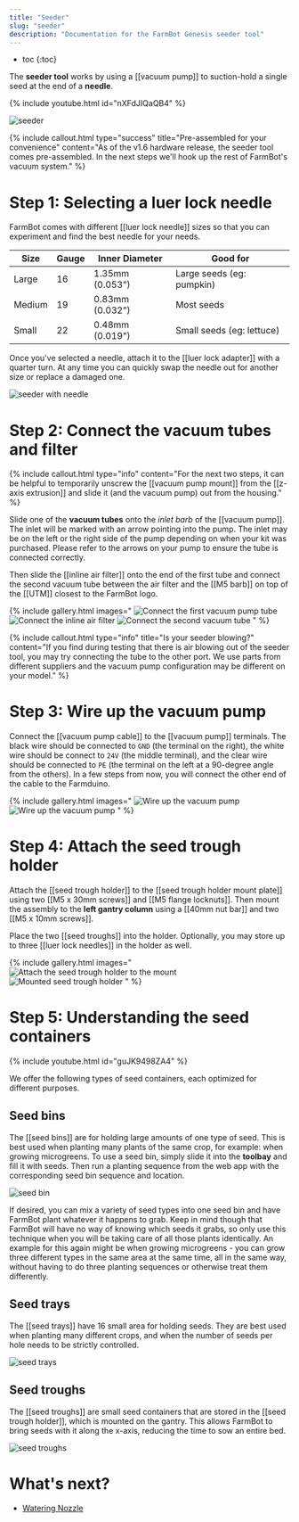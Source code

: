```yaml
---
title: "Seeder"
slug: "seeder"
description: "Documentation for the FarmBot Genesis seeder tool"
---
```


* toc
{:toc}

The **seeder tool** works by using a [[vacuum pump]] to suction-hold a single seed at the end of a **needle**.

{% include youtube.html id="nXFdJIQaQB4" %}

![seeder](_images/seeder.png)

{%
include callout.html
type="success"
title="Pre-assembled for your convenience"
content="As of the v1.6 hardware release, the seeder tool comes pre-assembled. In the next steps we'll hook up the rest of FarmBot's vacuum system."
%}

# Step 1: Selecting a luer lock needle

FarmBot comes with different [[luer lock needle]] sizes so that you can experiment and find the best needle for your needs.

|Size  |Gauge|Inner Diameter |Good for                 |
|------|-----|---------------|-------------------------|
|Large |16   |1.35mm (0.053")|Large seeds (eg: pumpkin)
|Medium|19   |0.83mm (0.032")|Most seeds
|Small |22   |0.48mm (0.019")|Small seeds (eg: lettuce)

Once you've selected a needle, attach it to the [[luer lock adapter]] with a quarter turn. At any time you can quickly swap the needle out for another size or replace a damaged one.

![seeder with needle](_images/seeder_with_needle.png)

# Step 2: Connect the vacuum tubes and filter

{%
include callout.html
type="info"
content="For the next two steps, it can be helpful to temporarily unscrew the [[vacuum pump mount]] from the [[z-axis extrusion]] and slide it (and the vacuum pump) out from the housing."
%}

Slide one of the **vacuum tubes** onto the _inlet barb_ of the [[vacuum pump]]. The inlet will be marked with an arrow pointing into the pump. The inlet may be on the left or the right side of the pump depending on when your kit was purchased. Please refer to the arrows on your pump to ensure the tube is connected correctly.

Then slide the [[inline air filter]] onto the end of the first tube and connect the second vacuum tube between the air filter and the [[M5 barb]] on top of the [[UTM]] closest to the FarmBot logo.

{% include gallery.html images="
![Connect the first vacuum pump tube](_images/vacuum_tube_1.png)
![Connect the inline air filter](_images/air_filter.png)
![Connect the second vacuum tube](_images/vacuum_tube_2.png)
" %}

{%
include callout.html
type="info"
title="Is your seeder blowing?"
content="If you find during testing that there is air blowing out of the seeder tool, you may try connecting the tube to the other port. We use parts from different suppliers and the vacuum pump configuration may be different on your model."
%}

# Step 3: Wire up the vacuum pump

Connect the [[vacuum pump cable]] to the [[vacuum pump]] terminals. The black wire should be connected to `GND` (the terminal on the right), the white wire should be connect to `24V` (the middle terminal), and the clear wire should be connected to `PE` (the terminal on the left at a 90-degree angle from the others). In a few steps from now, you will connect the other end of the cable to the Farmduino.

{% include gallery.html images="
![Wire up the vacuum pump](_images/wire_up_vacuum_pump.png)
![Wire up the vacuum pump](_images/wire_up_vacuum_pump_detail.png)
" %}

# Step 4: Attach the seed trough holder

Attach the [[seed trough holder]] to the [[seed trough holder mount plate]] using two [[M5 x 30mm screws]] and [[M5 flange locknuts]]. Then mount the assembly to the **left gantry column** using a [[40mm nut bar]] and two [[M5 x 10mm screws]].

Place the two [[seed troughs]] into the holder. Optionally, you may store up to three [[luer lock needles]] in the holder as well.

{% include gallery.html images="
![Attach the seed trough holder to the mount](_images/seed_trough_mount_plate.png)
![Mounted seed trough holder](_images/mounted_seed_trough_holder.png)
" %}

# Step 5: Understanding the seed containers

{% include youtube.html id="guJK9498ZA4" %}

We offer the following types of seed containers, each optimized for different purposes.

## Seed bins

The [[seed bins]] are for holding large amounts of one type of seed. This is best used when planting many plants of the same crop, for example: when growing microgreens. To use a seed bin, simply slide it into the **toolbay** and fill it with seeds. Then run a planting sequence from the web app with the corresponding seed bin sequence and location.

![seed bin](_images/seed_bin.jpg)

If desired, you can mix a variety of seed types into one seed bin and have FarmBot plant whatever it happens to grab. Keep in mind though that FarmBot will have no way of knowing which seeds it grabs, so only use this technique when you will be taking care of all those plants identically. An example for this again might be when growing microgreens - you can grow three different types in the same area at the same time, all in the same way, without having to do three planting sequences or otherwise treat them differently.

## Seed trays

The [[seed trays]] have 16 small area for holding seeds. They are best used when planting many different crops, and when the number of seeds per hole needs to be strictly controlled.

![seed trays](_images/seed_trays.jpg)

## Seed troughs

The [[seed troughs]] are small seed containers that are stored in the [[seed trough holder]], which is mounted on the gantry. This allows FarmBot to bring seeds with it along the x-axis, reducing the time to sow an entire bed.

![seed troughs](_images/seed_troughs.jpeg)

# What's next?

 * [Watering Nozzle](watering-nozzle.md)
